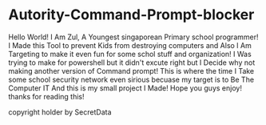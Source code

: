 # Autority-Command-Prompt-blocker
Hello World! I Am Zul, A Youngest singaporean Primary school programmer!
I Made this Tool to prevent Kids from destroying computers and Also I Am Targeting to make it even fun for some schol stuff and organization!
I Was trying to make for powershell but it didn't excute right but I Decide why not making another version of Command prompt!
This is where the time I Take some school security network even sirious becuase my target is to Be The Computer IT And this is my small project I Made!
Hope you guys enjoy! thanks for reading this!


copyright holder by SecretData

